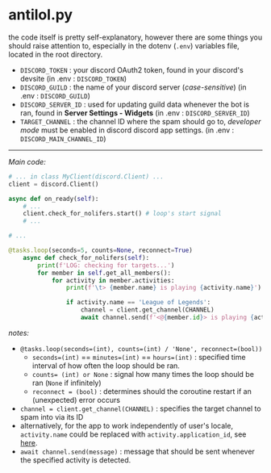 # antilol.py
  
the code itself is pretty self-explanatory, however there are some things you should raise attention to, especially in the dotenv (`.env`) variables file, located in the root directory.

- `DISCORD_TOKEN` : your discord OAuth2 token, found in your discord's devsite (in .env : `DISCORD_TOKEN`)
- `DISCORD_GUILD` : the name of your discord server (*case-sensitive*) (in .env : `DISCORD_GUILD`)
- `DISCORD_SERVER_ID` : used for updating guild data whenever the bot is ran, found in **Server Settings - Widgets** (in .env : `DISCORD_SERVER_ID`)
- `TARGET_CHANNEL` : the channel ID where the spam should go to, *developer mode* must be enabled in discord discord app settings. (in .env : `DISCORD_MAIN_CHANNEL_ID`)

___

*Main code:*

```py
# ... in class MyClient(discord.Client) ...
client = discord.Client()

async def on_ready(self):
    # ...
    client.check_for_nolifers.start() # loop's start signal
    # ...

# ...

@tasks.loop(seconds=5, counts=None, reconnect=True)
    async def check_for_nolifers(self):
        print(f'LOG: checking for targets...')
        for member in self.get_all_members():
            for activity in member.activities:
                print(f'\t> {member.name} is playing {activity.name}')

                if activity.name == 'League of Legends':
                    channel = client.get_channel(CHANNEL)
                    await channel.send(f'<@{member.id}> is playing {activity.name} lol @everyone')
```

*notes:*  

- `@tasks.loop(seconds=(int), counts=(int) / 'None', reconnect=(bool))`  
  - `seconds=(int)` == `minutes=(int)` == `hours=(int)` : specified time interval of how often the loop should be ran.  
  - `counts= (int) or None` : signal how many times the loop should be ran (`None` if infinitely)
  - `reconnect = (bool)` : determines should the coroutine restart if an (unexpected) error occurs
- `channel = client.get_channel(CHANNEL)` : specifies the target channel to spam into via its ID  
- alternatively, for the app to work independently of user's locale, `activity.name` could be replaced with `activity.application_id`, see [here](https://discordpy.readthedocs.io/en/stable/api.html#activity).  
- `await channel.send(message)` : message that should be sent whenever the specified activity is detected.
